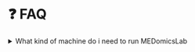 # ❓ FAQ

<details>

<summary>What kind of machine do i need to run MEDomicsLab</summary>

* dfgsdfg

</details>
